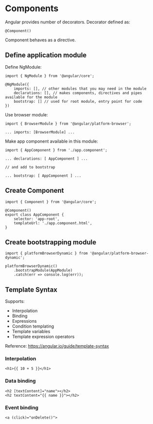 # Components

Angular provides number of decorators. Decorator defined as:
```
@Component()
```

Component behaves as a directive.

## Define application module

Define NgModule:
```
import { NgModule } from '@angular/core';

@NgModule({
    imports: [], // other modules that you may need in the module
    declarations: [], // makes components, directives and pipes available for the module
    bootstrap: [] // used for root module, entry point for code
})
```

Use browser module:
```
import { BrowserModule } from '@angular/platform-browser';

... imports: [BrowserModule] ...
```

Make app component available in this module:
```
import { AppComponent } from './app.component';

... declarations: [ AppComponent ] ...

// and add to bootstrap

... bootstrap: [ AppComponent ] ...
```

## Create Component

```
import { Component } from '@angular/core';

@Component() 
export class AppComponent {
    selector: 'app-root',
    templateUrl: './app.component.html',
}
```

## Create bootstrapping module

```
import { platformBrowserDynamic } from '@angular/platform-browser-dynamic';

platformBrowserDynamic()
    .bootstrapModule(AppModule)
    .catch(err => console.log(err));
```

## Template Syntax

Supports:
* Interpolation
* Binding
* Expressions
* Condition templating
* Template variables
* Template expression operators

Reference: https://angular.io/guide/template-syntax

### Interpolation

```
<h1>{{ 10 + 5 }}</h1>
```

### Data binding

```
<h2 [textContent]="name"></h2>
<h2 textContent="{{ name }}"></h2>

```

### Event binding

```
<a (click)="onDelete()">
```